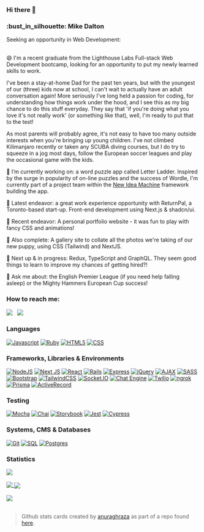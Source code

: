 ### Hi there 👋
<h3>:bust_in_silhouette: Mike Dalton</h3>
Seeking an opportunity in Web Development:
<br/><br/>

<p>😄 I'm a recent graduate from the Lighthouse Labs Full-stack Web Development bootcamp, looking for an opportunity to put my newly learned skills to work.</p>

<p>I've been a stay-at-home Dad for the past ten years, but with the youngest of our (three) kids now at school, I can't wait to actually have an adult conversation again! More seriously I've long held a passion for coding, for understanding how things work under the hood, and I see this as my big chance to do this stuff everyday. They say that 'if you're doing what you love it's not really work' (or something like that), well, I'm ready to put that to the test!</p>

<p>As most parents will probably agree, it's not easy to have too many outside interests when you're bringing up young children. I've not climbed Kilimanjaro recently or taken any SCUBA diving courses, but I do try to squeeze in a jog most days, follow the European soccer leagues and play the occasional game with the kids.</p>

<p>🔭 I’m currently working on: a word puzzle app called Letter Ladder.  Inspired by the surge in popularity of on-line puzzles and the success of Wordle, 
  I'm currently part of a project team within the <a href="https://newideamachine.com/">New Idea Machine</a> framework building the app.</p>
<p>🌱 Latest endeavor: a great work experience opportunity with ReturnPal, a Toronto-based start-up. Front-end development using Next.js & shadcn/ui.</p>
<p>🤔 Recent endeavor: A personal portfolio website - it was fun to play with fancy CSS and animations!</p>
<p>👯 Also complete: A gallery site to collate all the photos we're taking of our new puppy, using CSS (Tailwind) and NextJS.</p>
<p>🤔 Next up & in progress: Redux, TypeScript and GraphQL. They seem good things to learn to improve my chances of getting hired?!</p>
<p>💬 Ask me about: the English Premier League (if you need help falling asleep) or the Mighty Hammers European Cup success!</p>

<h3>How to reach me:</h3> 
<a href="https://www.linkedin.com/in/mike-dalton-4a002224"><img src="https://img.shields.io/badge/-LinkedIn-0A66C2?style=for-the-badge&logo=linkedin&logoColor=white" /></a>
&nbsp;
<a href="mailto: michael.j.dalton@gmail.com"><img src="https://img.shields.io/badge/-Gmail-EA4335?style=for-the-badge&logo=gmail&logoColor=white" /></a>
<br/>

<h3>Languages</h3>

[![Javascript](https://img.shields.io/badge/-JavaScript-F7DF1E?style=for-the-badge&logo=javascript&logoColor=black)](https://www.ecma-international.org/publications-and-standards/standards/ecma-262/)
[![Ruby](https://img.shields.io/badge/-Ruby-CC342D?style=for-the-badge&logo=ruby&logoColor=white)](https://www.ruby-lang.org/en/)
[![HTML5](https://img.shields.io/badge/-HTML5-E34F26?style=for-the-badge&logo=html5&logoColor=white)](https://whatwg.org/)
[![CSS](https://img.shields.io/badge/-CSS-1572B6?style=for-the-badge&logo=css3&logoColor=white)](https://www.w3.org/Style/CSS/Overview.en.html)

<h3>Frameworks, Libraries & Environments</h3>

[![NodeJS](https://img.shields.io/badge/node.js-6DA55F?style=for-the-badge&logo=node.js&logoColor=white)](https://nodejs.org/en)
[![Next JS](https://img.shields.io/badge/Next-black?style=for-the-badge&logo=next.js&logoColor=white)](https://nextjs.org/)
[![React](https://img.shields.io/badge/react-%2320232a.svg?style=for-the-badge&logo=react&logoColor=%2361DAFB)](https://react.dev/)
[![Rails](https://img.shields.io/badge/rails-CC0000?style=for-the-badge&logo=rails&logoColor=white)](https://rubyonrails.org/)
[![Express](https://img.shields.io/badge/Express-black?style=for-the-badge&logo=express&logoColor=white)](https://expressjs.com/)
[![jQuery](https://img.shields.io/badge/jQuery-0769AD?style=for-the-badge&logo=jquery&logoColor=white)](https://jquery.com/)
[![AJAX](https://img.shields.io/badge/ajax-%23316192.svg?style=for-the-badge&logo=ajax&logoColor=white)](https://en.wikipedia.org/wiki/Ajax_(programming))
[![SASS](https://img.shields.io/badge/-SASS-CC6699?style=for-the-badge&logo=sass&logoColor=white)](https://sass-lang.com/)
[![Bootstrap](https://img.shields.io/badge/Bootstrap-7952B3?style=for-the-badge&logo=bootstrap&logoColor=white)](https://getbootstrap.com/)
[![TailwindCSS](https://img.shields.io/badge/Tailwind%20CSS-06B6D4?style=for-the-badge&logo=tailwindcss&logoColor=white)](https://tailwindcss.com/)
[![Socket.IO](https://img.shields.io/badge/-Socket.IO-black?style=for-the-badge&logo=socketdotio&logoColor=#010101)](https://socket.io/)
[![Chat Engine](https://img.shields.io/badge/-Chat%20Engine-A30701?style=for-the-badge&logo=livechat&logoColor=white)](https://chatengine.io/)
[![Twilio](https://img.shields.io/badge/-Twilio-white?style=for-the-badge&logo=twilio&logoColor=#F22F46)](https://www.twilio.com/)
[![ngrok](https://img.shields.io/badge/-ngrok-1F1E37?style=for-the-badge&logo=ngrok&logoColor=white)](https://ngrok.com/)
[![Prisma](https://img.shields.io/badge/-Prisma-3982CE?style=for-the-badge&logo=Prisma&logoColor=white)](https://www.prisma.io/)
[![ActiveRecord](https://img.shields.io/badge/-ActiveRecord-CC0000?style=for-the-badge&logo=ActiveRecord&logoColor=white)](https://guides.rubyonrails.org/active_record_basics.html)

<h3>Testing</h3>

[![Mocha](https://img.shields.io/badge/-Mocha-8D6748?style=for-the-badge&logo=mocha&logoColor=white)](https://mochajs.org/)
[![Chai](https://img.shields.io/badge/-Chai-white?style=for-the-badge&logo=chai&logoColor=A30701)](https://www.chaijs.com/)
[![Storybook](https://img.shields.io/badge/-Storybook-FF4785?style=for-the-badge&logo=storybook&logoColor=white)](https://storybook.js.org/)
[![Jest](https://img.shields.io/badge/-Jest-white?style=for-the-badge&logo=jest&logoColor=C21325)](https://jestjs.io/)
[![Cypress](https://img.shields.io/badge/-Cypress-17202C?style=for-the-badge&logo=cypress&logoColor=white)](https://www.cypress.io/)

<h3>Systems, CMS & Databases</h3>

[![Git](https://img.shields.io/badge/Git-white?style=for-the-badge&logo=git&logoColor=#F05032)](https://git-scm.com/)
[![SQL](https://img.shields.io/badge/SQL-003B57?style=for-the-badge&logo=sql&logoColor=white)](https://en.wikipedia.org/wiki/SQL)
[![Postgres](https://img.shields.io/badge/postgres-%23316192.svg?style=for-the-badge&logo=postgresql&logoColor=white)](https://www.postgresql.org/)

<h3>Statistics</h3>
<!-- dark mode only -->
<a href="https://github.com/anuraghazra/github-readme-stats#gh-dark-mode-only">
  <img align="center" src="https://github-readme-stats-6nzrbsgmc-mikedaltonmtl.vercel.app/api?username=mikedaltonmtl&count_private=true&show_icons=true&rank_icon=github&theme=dark#gh-dark-mode-only" />
</a><br/><br/>
<a href="https://github.com/anuraghazra/github-readme-stats#gh-dark-mode-only">
  <img align="top" src="https://github-readme-stats-6nzrbsgmc-mikedaltonmtl.vercel.app/api/top-langs/?username=mikedaltonmtl&theme=dark#gh-dark-mode-only" />
</a>

<!-- light mode only -->
<a href="https://github.com/anuraghazra/github-readme-stats#gh-light-mode-only">
  <img align="center" src="https://github-readme-stats-6nzrbsgmc-mikedaltonmtl.vercel.app/api?username=mikedaltonmtl&count_private=true&show_icons=true&rank_icon=github&theme=default#gh-light-mode-only" />
</a><br/><br/>
<a href="https://github.com/anuraghazra/github-readme-stats#gh-light-mode-only">
  <img align="top" src="https://github-readme-stats-6nzrbsgmc-mikedaltonmtl.vercel.app/api/top-langs/?username=mikedaltonmtl&theme=default#gh-light-mode-only" />
</a>
<br/><br/>

>Github stats cards created by [anuraghraza](https://github.com/anuraghazra) as part of a repo found [here](https://github.com/anuraghazra/github-readme-stats).
